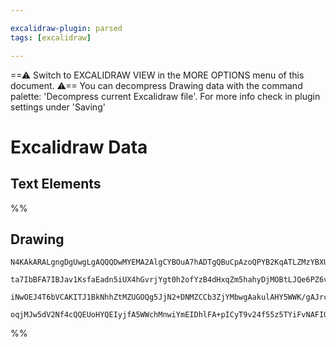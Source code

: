 ```yaml
---

excalidraw-plugin: parsed
tags: [excalidraw]

---
```

==⚠  Switch to EXCALIDRAW VIEW in the MORE OPTIONS menu of this document. ⚠== You can decompress Drawing data with the command palette: 'Decompress current Excalidraw file'. For more info check in plugin settings under 'Saving'


# Excalidraw Data

## Text Elements
%%
## Drawing
```compressed-json
N4KAkARALgngDgUwgLgAQQQDwMYEMA2AlgCYBOuA7hADTgQBuCpAzoQPYB2KqATLZMzYBXUtiRoIACyhQ4zZAHoFAc0JRJQgEYA6bGwC2CgF7N6hbEcK4OCtptbErHALRY8RMpWdx8Q1TdIEfARcZgRmBShcZQUebQBGOIAWGjoghH0EDihmbgBtAF1+CFw4OABlKKhxVFAwSHUMmohiXFIAa1T6hkIECgAhXGx25VJhDmIAYTZ8NlJuCABiADNV

ta7IbBFA7IBJav1KsfaEadn5iUX4hGvrjYgt0h2ofYzB4dHxqZm5hahyDjMOBtLJQe6PZ6vfQAMUI+HwlRgwQWgg84O2oKhRzYJwA6iR1Nw+OBNhi9gdsSdEciJKiSOinpiDgAlYTKSQccK5NDxfikxnkjIAeWB2DUMG48QADFK+Q8yS8DtDOFBobh9HCJWgAKxyiFMjLK7LlQhGGo8WUk+UCxUZAAqWCgAEEiMouBJgsswXqFVioqRnU82BRJCF

iNwOEJ4T6bVCAKITJ1BkNhhZtMZUGOQg5JjN2+DNMZCCb3ZjYMbwgAakulAHY5WWK/gAJrcABsAA4pdptQBmACcUrbPF1VqMbAM3Dq3XoBCENXiJIAvlmDfpWcXiJzmNz0EWS3LRiQTWaiZbukfiJUEHBuKOL6QSABZNjEBAJ3CaYLhtDLAhhQ9H2+c4pxJSB+hmH892UTRcAACh4eJ614JDqBQ5Du21ABKDZIGZBBlCjNoFlIGD4J4XtZV4Si0I

oqjMJw5dV2Nf4cQQEUoHYQEIyjfA5WWchMnwiYmEIDhlFA+pICyT9v24f55z5TYiFvNAFIQJSIA4dUanUzThCgIhOXk0h5yYq07AAKwQbAcnKbS4BfN8Py/BAoL/fAAKtIZOMYO0J3wSTulgRAUXSWyuNw+VmCgAx81CtBI2jMCIFmYY3O4DyvKkiABIMcpws4zhMv/DSUvwUJnQivyAp4+Fl3AFc6GWOFwinJcQCXIA
```
%%